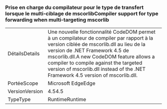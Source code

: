 ### <a name="compiler-support-for-type-forwarding-when-multi-targeting-mscorlib"></a><span data-ttu-id="ae6ff-101">Prise en charge du compilateur pour le type de transfert lorsque le multi-ciblage de mscorlib</span><span class="sxs-lookup"><span data-stu-id="ae6ff-101">Compiler support for type forwarding when multi-targeting mscorlib</span></span>

|   |   |
|---|---|
|<span data-ttu-id="ae6ff-102">Détails</span><span class="sxs-lookup"><span data-stu-id="ae6ff-102">Details</span></span>|<span data-ttu-id="ae6ff-103">Une nouvelle fonctionnalité CodeDOM permet à un compilateur de compiler par rapport à la version ciblée de mscorlib.dll au lieu de la version de .NET Framework 4.5 de mscorlib.dll.</span><span class="sxs-lookup"><span data-stu-id="ae6ff-103">A new CodeDOM feature allows a compiler to compile against the targeted version of mscorlib.dll instead of the .NET Framework 4.5 version of mscorlib.dll.</span></span>|
|<span data-ttu-id="ae6ff-104">Portée</span><span class="sxs-lookup"><span data-stu-id="ae6ff-104">Scope</span></span>|<span data-ttu-id="ae6ff-105">Microsoft Edge</span><span class="sxs-lookup"><span data-stu-id="ae6ff-105">Edge</span></span>|
|<span data-ttu-id="ae6ff-106">Version</span><span class="sxs-lookup"><span data-stu-id="ae6ff-106">Version</span></span>|<span data-ttu-id="ae6ff-107">4.5</span><span class="sxs-lookup"><span data-stu-id="ae6ff-107">4.5</span></span>|
|<span data-ttu-id="ae6ff-108">Type</span><span class="sxs-lookup"><span data-stu-id="ae6ff-108">Type</span></span>|<span data-ttu-id="ae6ff-109">Runtime</span><span class="sxs-lookup"><span data-stu-id="ae6ff-109">Runtime</span></span>|

